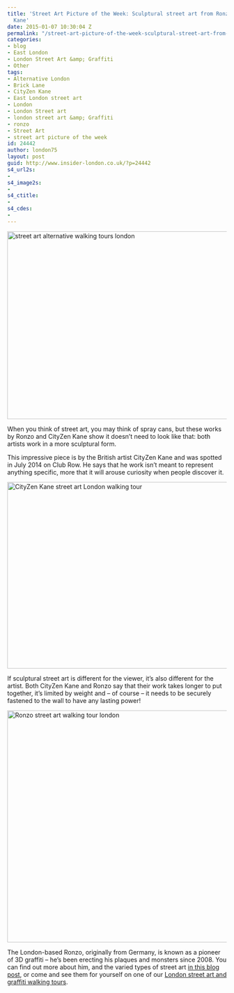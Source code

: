 ```yaml
---
title: 'Street Art Picture of the Week: Sculptural street art from Ronzo and CityZen
  Kane'
date: 2015-01-07 10:30:04 Z
permalink: "/street-art-picture-of-the-week-sculptural-street-art-from-ronzo-and-cityzen-kane/"
categories:
- blog
- East London
- London Street Art &amp; Graffiti
- Other
tags:
- Alternative London
- Brick Lane
- CityZen Kane
- East London street art
- London
- London Street art
- london street art &amp; Graffiti
- ronzo
- Street Art
- street art picture of the week
id: 24442
author: london75
layout: post
guid: http://www.insider-london.co.uk/?p=24442
s4_url2s:
- 
s4_image2s:
- 
s4_ctitle:
- 
s4_cdes:
- 
---
```


<img class="aligncenter wp-image-24445 size-full" src="http://www.insider-london.co.uk/wp-content/uploads/2015/01/19a_mini.jpg" alt="street art alternative walking tours london" width="569" height="430" />

When you think of street art, you may think of spray cans, but these works by Ronzo and CityZen Kane show it doesn&#8217;t need to look like that: both artists work in a more sculptural form.

This impressive piece is by the British artist CityZen Kane and was spotted in July 2014 on Club Row. He says that he work isn&#8217;t meant to represent anything specific, more that it will arouse curiosity when people discover it.

<img class="aligncenter wp-image-24446 size-full" src="http://www.insider-london.co.uk/wp-content/uploads/2015/01/19b_mini.jpg" alt="CityZen Kane street art London walking tour" width="569" height="427" />

If sculptural street art is different for the viewer, it&#8217;s also different for the artist. Both CityZen Kane and Ronzo say that their work takes longer to put together, it&#8217;s limited by weight and &#8211; of course &#8211; it needs to be securely fastened to the wall to have any lasting power!

<img class="aligncenter wp-image-24447 size-full" src="http://www.insider-london.co.uk/wp-content/uploads/2015/01/10_mini.jpg" alt="Ronzo street art walking tour london" width="569" height="531" />

The London-based Ronzo, originally from Germany, is known as a pioneer of 3D graffiti &#8211; he&#8217;s been erecting his plaques and monsters since 2008. You can find out more about him, and the varied types of street art [in this blog post](http://www.insider-london.co.uk/2014/06/06/the-many-forms-of-street-art/), or come and see them for yourself on one of our <a href="http://www.insider-london.co.uk/london-graffiti-artists-walking-tours/" target="_blank">London street art and graffiti walking tours</a>.